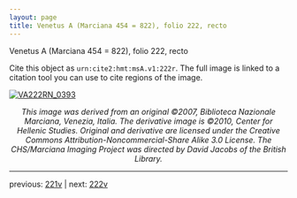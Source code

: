 ```yaml
---
layout: page
title: Venetus A (Marciana 454 = 822), folio 222, recto
---
```


Venetus A (Marciana 454 = 822), folio 222, recto

Cite this object as `urn:cite2:hmt:msA.v1:222r`.  The full image is linked to a citation tool you can use to cite regions of the image.

[![VA222RN_0393](http://www.homermultitext.org/iipsrv?IIIF=/project/homer/pyramidal/deepzoom/hmt/vaimg/2017a/VA222RN_0393.tif/full/800,/0/default.jpg)](http://www.homermultitext.org/ict2/?urn=urn:cite2:hmt:vaimg.2017a:VA222RN_0393) 

<p style="text-align: center; font-style: italic;">This image was derived from an original ©2007, Biblioteca Nazionale Marciana, Venezia, Italia. The derivative image is ©2010, Center for Hellenic Studies. Original and derivative are licensed under the Creative Commons Attribution-Noncommercial-Share Alike 3.0 License. The CHS/Marciana Imaging Project was directed by David Jacobs of the British Library.</p>

---

previous: [221v](../221v/) | next: [222v](../222v/)